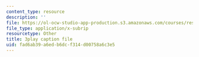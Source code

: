 ```yaml
---
content_type: resource
description: ''
file: https://ol-ocw-studio-app-production.s3.amazonaws.com/courses/res-15-003-shaping-the-future-of-work-15-662x-spring-2016/fad6ab39a6edb6dcf314d00758a6c3e5_XWFocLnBdhM.srt
file_type: application/x-subrip
resourcetype: Other
title: 3play caption file
uid: fad6ab39-a6ed-b6dc-f314-d00758a6c3e5
---
```

